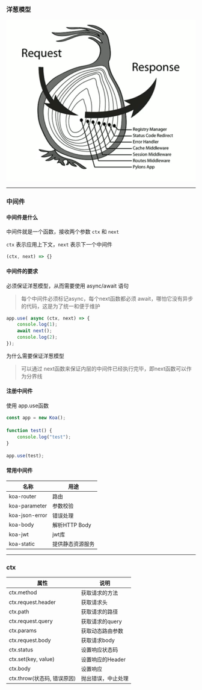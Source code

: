 ### 洋葱模型

![](./images/onion_model.png)

---------------------------------------------

### 中间件

#### 中间件是什么

中间件就是一个函数，接收两个参数 `ctx` 和 `next`

`ctx` 表示应用上下文，`next` 表示下一个中间件

```js
(ctx, next) => {}
```

#### 中间件的要求

必须保证洋葱模型，从而需要使用 async/await 语句

> 每个中间件必须标记async，每个next函数都必须 await，哪怕它没有异步的代码，这是为了统一和便于维护

```js
app.use( async (ctx, next) => {
    console.log(1);
    await next();
    console.log(2);
});
```

 为什么需要保证洋葱模型 

>  可以通过 next函数来保证内层的中间件已经执行完毕，即next函数可以作为分界线 

#### 注册中间件

使用 app.use函数

```js
const app = new Koa();

function test() {
    console.log("test");
}

app.use(test);
```

#### 常用中间件

| 名称           | 用途             |
| -------------- | ---------------- |
| koa-router     | 路由             |
| koa-parameter  | 参数校验         |
| koa-json-error | 错误处理         |
| koa-body       | 解析HTTP Body    |
| koa-jwt        | jwt库            |
| koa-static     | 提供静态资源服务 |

-------------------------------------------------------------------------

### ctx

| 属性                        | 说明               |
| --------------------------- | ------------------ |
| ctx.method                  | 获取请求的方法     |
| ctx.request.header          | 获取请求头         |
| ctx.path                    | 获取请求的路径     |
| ctx.request.query           | 获取请求的query    |
| ctx.params                  | 获取动态路由参数   |
| ctx.request.body            | 获取请求body       |
| ctx.status                  | 设置响应状态码     |
| ctx.set(key, value)         | 设置响应的Header   |
| ctx.body                    | 设置响应           |
| ctx.throw(状态码, 错误原因) | 抛出错误，中止处理 |

